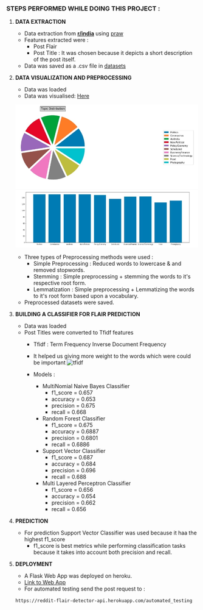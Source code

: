 ### **STEPS PERFORMED WHILE DOING THIS PROJECT :**

1. **DATA EXTRACTION**
    * Data extraction from [**r/india**](https://www.reddit.com/r/india/) using [praw](https://github.com/praw-dev/praw)
    * Features extracted were :
        * Post Flair 
        * Post Title : It was chosen because it depicts a short description of the post itself.
    * Data was saved as a .csv file in [datasets](https://github.com/satya29m3/Reddit-Flair-Detector/tree/master/datasets)

2. **DATA VISUALIZATION AND PREPROCESSING**
    * Data was loaded
    * Data was visualised: [Here](https://github.com/satya29m3/Reddit-Flair-Detector/tree/master/Jupyter%20Notebook/Data_visualization.ipynb)

    ![Alt text](images/pie.jpg?raw=true "Title")
    ![Alt text](images/bar.jpg?raw=true "Title")
    


    * Three types of Preprocessing methods were used :
        * Simple Preprocessing : Reduced words to lowercase & and removed stopwords.
        * Stemming : Simple preprocessing + stemming the words to it's respective root form.
        * Lemmatization : Simple preprocessing + Lemmatizing the words to it's root form based upon a vocabulary.
    * Preprocessed datasets were saved.

3. **BUILDING A CLASSIFIER FOR FLAIR PREDICTION**
    * Data was loaded
    * Post Titles were converted to Tfidf features
        * Tfidf : Term Frequency Inverse Document Frequency
        * It helped us giving more weight to the words which were could be important
        ![tfidf](https://www.tmblast.com/wp-content/uploads/2018/11/TF-IDF-Report-from-Moz.jpg)

        * Models :
            * MultiNomial Naive Bayes Classifier
                * f1_score = 0.657
                * accuracy = 0.653
                * precision = 0.675
                * recall = 0.668
            * Random Forest Classifier
                * f1_score = 0.675
                * accuracy = 0.6887
                * precision = 0.6801
                * recall = 0.6886
            * Support Vector Classifier
                * f1_score = 0.687
                * accuracy = 0.684
                * precision = 0.696
                * recall = 0.688
            * Multi Layered Perceptron Classifier
                * f1_score = 0.656
                * accuracy = 0.654
                * precision = 0.662
                * recall = 0.656

4. **PREDICTION**
    * For prediction Support Vector Classifier was used because it haa the highest f1_score
        * f1_score is best metrics while performing classification tasks because it takes into account both precision and recall.

5. **DEPLOYMENT**
    * A Flask Web App was deployed on heroku.
    * [Link to Web App](https://reddit-flare-detector.herokuapp.com/)
    * For automated testing send the post request to :
    ```
    https://reddit-flair-detector-api.herokuapp.com/automated_testing
    ```